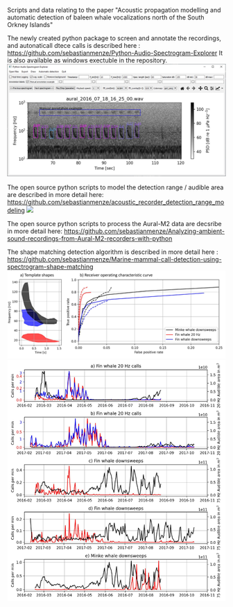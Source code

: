 Scripts and data relating to the paper "Acoustic propagation modelling and automatic detection of baleen whale vocalizations north of the South Orkney Islands"

The newly created python package to screen and annotate the recordings, and autonaticall dtece calls is described here :
https://github.com/sebastianmenze/Python-Audio-Spectrogram-Explorer
It is also available as windows exectuble in the repository. 
![](pase_capture_2.JPG)


The open source python scripts to model the detection range / audible area are described in more detail here:
https://github.com/sebastianmenze/acoustic_recorder_detection_range_modeling
![](map_of_mooring.png)

The open source python scripts to process the Aural-M2 data are decsribe in more detail here:
https://github.com/sebastianmenze/Analyzing-ambient-sound-recordings-from-Aural-M2-recorders-with-python

The shape matching detection algorithm is described in more detail here :
https://github.com/sebastianmenze/Marine-mammal-call-detection-using-spectrogram-shape-matching
![](template_and_roc.png)
![](pampaper_timeseries.jpg)
